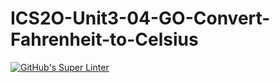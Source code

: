 # ICS2O-Unit3-04-GO-Convert-Fahrenheit-to-Celsius
[![GitHub's Super Linter](https://github.com/haokai-li/ICS2O-Unit3-04-GO-Convert-Fahrenheit-to-Celsius/workflows/GitHub's%20Super%20Linter/badge.svg)](https://github.com/haokai-li/ICS2O-Unit3-04-GO-Convert-Fahrenheit-to-Celsius/actions)